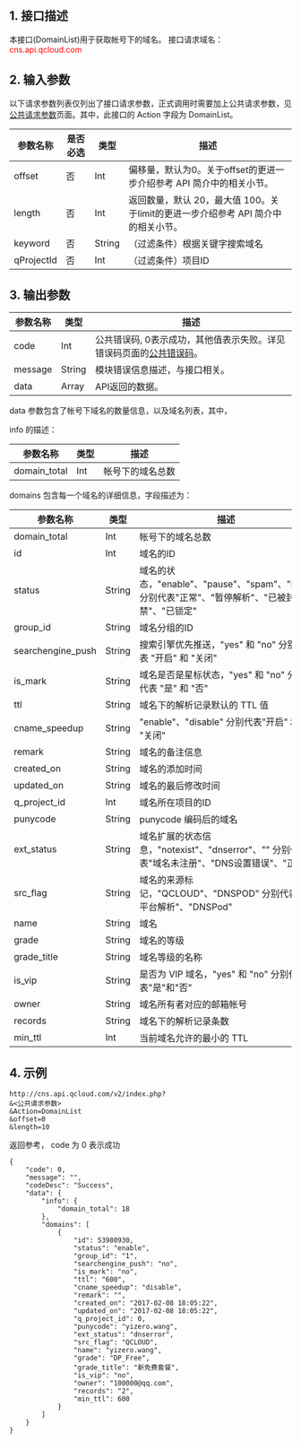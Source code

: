 ## 1. 接口描述
本接口(DomainList)用于获取帐号下的域名。
接口请求域名：<font style="color:red">cns.api.qcloud.com</font>

## 2. 输入参数
以下请求参数列表仅列出了接口请求参数，正式调用时需要加上公共请求参数，见<a href="/doc/api/372/4153" title="公共请求参数">公共请求参数</a>页面。其中，此接口的 Action 字段为 DomainList。

| 参数名称 | 是否必选  | 类型 | 描述 |
|---------|---------|---------|---------|
| offset | 否 | Int | 偏移量，默认为0。关于offset的更进一步介绍参考 API 简介中的相关小节。 |
| length | 否 | Int | 返回数量，默认 20，最大值 100。关于limit的更进一步介绍参考 API 简介中的相关小节。 |
| keyword | 否 | String | （过滤条件）根据关键字搜索域名 |
| qProjectId | 否 | Int | （过滤条件）项目ID |

## 3. 输出参数
| 参数名称 | 类型 | 描述 |
|---------|---------|---------|
| code | Int | 公共错误码, 0表示成功，其他值表示失败。详见错误码页面的<a href="/doc/api/372/%E9%94%99%E8%AF%AF%E7%A0%81#1.E3.80.81.E5.85.AC.E5.85.B1.E9.94.99.E8.AF.AF.E7.A0.81" title="公共错误码">公共错误码</a>。|
| message | String | 模块错误信息描述，与接口相关。|
| data | Array | API返回的数据。 |

data 参数包含了帐号下域名的数量信息，以及域名列表，其中，

info 的描述：

| 参数名称 | 类型 | 描述 |
|---------|---------|---------|
|  domain_total    |  Int | 帐号下的域名总数 |

domains 包含每一个域名的详细信息，字段描述为：

| 参数名称 | 类型 | 描述 |
|---------|---------|---------|
| domain_total    |  Int | 帐号下的域名总数 |
| id | Int | 域名的ID |
| status | String | 域名的状态，"enable"、"pause"、"spam"、"lock" 分别代表"正常"、"暂停解析"、"已被封禁"、"已锁定" |
| group_id | String | 域名分组的ID |
| searchengine_push | String | 搜索引擎优先推送，"yes" 和 "no" 分别代表 "开启" 和 "关闭" |
| is_mark | String | 域名是否是星标状态，"yes" 和 "no" 分别代表 "是" 和 "否" |
| ttl | String | 域名下的解析记录默认的 TTL 值 |
| cname_speedup | String | "enable"、"disable" 分别代表"开启" 和 "关闭" |
| remark | String | 域名的备注信息 |
| created_on | String |域名的添加时间 |
| updated_on | String | 域名的最后修改时间 |
| q_project_id | Int | 域名所在项目的ID |
| punycode | String | punycode 编码后的域名 |
| ext_status | String | 域名扩展的状态信息，"notexist"、"dnserror"、"" 分别代表"域名未注册"、"DNS设置错误"、"正常" |
| src_flag | String | 域名的来源标记，"QCLOUD"、"DNSPOD" 分别代表"云平台解析"、"DNSPod" |
| name | String | 域名 |
| grade | String | 域名的等级 |
| grade_title | String | 域名等级的名称 |
| is_vip | String | 是否为 VIP 域名，"yes" 和 "no" 分别代表"是"和"否" |
| owner | String | 域名所有者对应的邮箱帐号 |
| records | String | 域名下的解析记录条数 |
| min_ttl | Int | 当前域名允许的最小的 TTL |

## 4. 示例
```
http://cns.api.qcloud.com/v2/index.php?
&<公共请求参数>
&Action=DomainList
&offset=0
&length=10
```


返回参考， code 为 0 表示成功
```
{
    "code": 0,
    "message": "",
    "codeDesc": "Success",
    "data": {
        "info": {
            "domain_total": 18
        },
        "domains": [
            {
                "id": 53980930,
                "status": "enable",
                "group_id": "1",
                "searchengine_push": "no",
                "is_mark": "no",
                "ttl": "600",
                "cname_speedup": "disable",
                "remark": "",
                "created_on": "2017-02-08 18:05:22",
                "updated_on": "2017-02-08 18:05:22",
                "q_project_id": 0,
                "punycode": "yizero.wang",
                "ext_status": "dnserror",
                "src_flag": "QCLOUD",
                "name": "yizero.wang",
                "grade": "DP_Free",
                "grade_title": "新免费套餐",
                "is_vip": "no",
                "owner": "100000@qq.com",
                "records": "2",
                "min_ttl": 600
            }
        ]
    }
}
```

